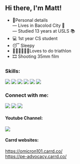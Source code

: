 ## Hi there, I'm Matt!
- 📇Personal details<br>
— Lives in Bacolod City 📍<br>
— Studied 13 years at USLS 📚<br>
- 💻 1st year CS student
- 😴 Sleepy
- 🏊🏻🏃‍♀️🚴🏿Loves to do triathlon
- 🎞️ Shooting 35mm film

### Skills:
<img src="https://img.shields.io/badge/C%2B%2B-00599C?style=for-the-badge&logo=c%2B%2B&logoColor=white"></a>
<img src="https://img.shields.io/badge/Java-ED8B00?style=for-the-badge&logo=java&logoColor=white"></a>
<img src="https://img.shields.io/badge/PHP-777BB4?style=for-the-badge&logo=php&logoColor=white"></a>
<img src="https://img.shields.io/badge/HTML-239120?style=for-the-badge&logo=html5&logoColor=white"></a>
<img src="https://img.shields.io/badge/CSS-239120?&style=for-the-badge&logo=css3&logoColor=white"></a>
<img src="https://img.shields.io/badge/Python-3776AB?style=for-the-badge&logo=python&logoColor=white"></a>


### Connect with me:
<a href="https://facebook.com/mattenarle10" rel="nofollow"><img src="https://img.shields.io/badge/Facebook-1877F2?style=for-the-badge&logo=facebook&logoColor=white"></a>
<a href="https://instagram.com/mattenarle" rel="nofollow"><img src="https://img.shields.io/badge/Instagram-E4405F?style=for-the-badge&logo=instagram&logoColor=white"></a>
<a href="https://open.spotify.com/user/enarlem?si=eb7417a6e5b647a7" rel="nofollow"><img src="https://img.shields.io/badge/Spotify-1ED760?&amp;style=for-the-badge&amp;logo=spotify&amp;logoColor=white" style="max-width: 100%;"></a>
#### Youtube Channel:
<a href="https://www.youtube.com/channel/UCkafRzI7ANlbUvSruL0VKmA" rel="nofollow"><img src="https://img.shields.io/badge/YouTube-FF0000?style=for-the-badge&logo=youtube&logoColor=white"></a>
#### Carrd websites:
https://omicron101.carrd.co/ <br>
https://pe-advocacy.carrd.co/

